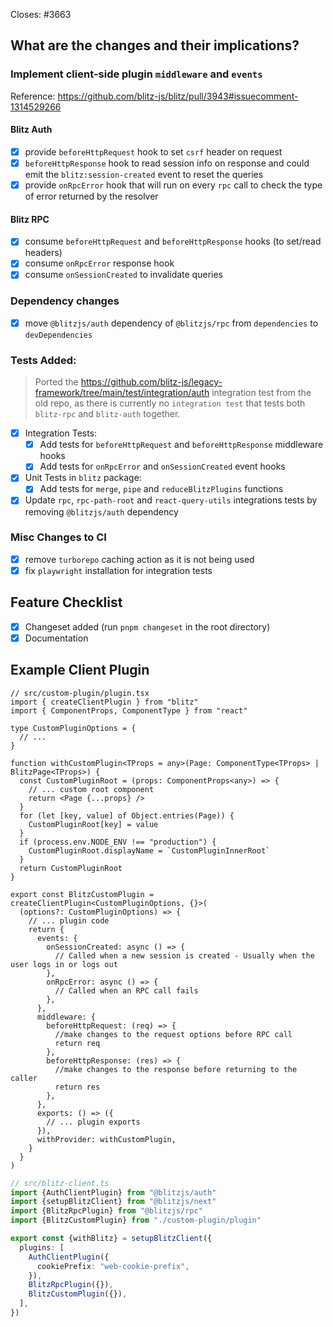  <!--
Thanks for opening a PR! Your contribution is much appreciated.
To make sure your PR is handled as smoothly as possible please:
 - Link issue via "Closes #[issue_number]
 - Choose & follow the right checklist for the change that you're making:
 
Please make sure to add a changeset. Run `pnpm changeset` in the root directory to do so.
Then select updated Blitz packages when prompted, and add a short message describing the changes. 
The message should be user-facing — explain **what** was changed, not **how**.
Ignore if there are no user-facing changes.   
--> 

Closes: #3663 
  
## What are the changes and their implications? 

### Implement client-side plugin `middleware` and `events` 

Reference: https://github.com/blitz-js/blitz/pull/3943#issuecomment-1314529266
 
#### **Blitz Auth**

- [x] provide ```beforeHttpRequest``` hook to set `csrf` header on request 
- [x] `beforeHttpResponse` hook to read session info on response and could emit the `blitz:session-created` event to reset the queries
- [x] provide `onRpcError` hook that will run on every `rpc` call to check the type of error returned by the resolver

#### **Blitz RPC**

- [x] consume `beforeHttpRequest` and `beforeHttpResponse` hooks (to set/read headers)
- [x] consume `onRpcError` response hook 
- [x] consume `onSessionCreated` to invalidate queries 

### Dependency changes

- [x] move `@blitzjs/auth` dependency of `@blitzjs/rpc` from `dependencies` to `devDependencies`  

### Tests Added:
> Ported the https://github.com/blitz-js/legacy-framework/tree/main/test/integration/auth integration test from the old repo, as there is currently no `integration test` that tests both `blitz-rpc` and `blitz-auth` together.

- [x] Integration Tests:
  - [x] Add tests for `beforeHttpRequest` and `beforeHttpResponse` middleware hooks
  - [x] Add tests for `onRpcError` and `onSessionCreated` event hooks
- [x] Unit Tests in `blitz` package:
  - [x] Add tests for `merge`, `pipe` and `reduceBlitzPlugins` functions
- [x] Update `rpc`, `rpc-path-root` and `react-query-utils` integrations tests by removing `@blitzjs/auth` dependency

### Misc Changes to CI
- [x] remove `turborepo` caching action as it is not being used
- [x] fix `playwright` installation for integration tests

## Feature Checklist

- [x] Changeset added (run `pnpm changeset` in the root directory)
- [x] Documentation

## Example Client Plugin


```tsx
// src/custom-plugin/plugin.tsx
import { createClientPlugin } from "blitz"
import { ComponentProps, ComponentType } from "react"

type CustomPluginOptions = {
  // ... 
}

function withCustomPlugin<TProps = any>(Page: ComponentType<TProps> | BlitzPage<TProps>) {
  const CustomPluginRoot = (props: ComponentProps<any>) => {    
    // ... custom root component
    return <Page {...props} />
  }
  for (let [key, value] of Object.entries(Page)) {
    CustomPluginRoot[key] = value
  }
  if (process.env.NODE_ENV !== "production") {
    CustomPluginRoot.displayName = `CustomPluginInnerRoot`
  }
  return CustomPluginRoot
}

export const BlitzCustomPlugin = createClientPlugin<CustomPluginOptions, {}>(
  (options?: CustomPluginOptions) => {
    // ... plugin code
    return {
      events: {
        onSessionCreated: async () => {
          // Called when a new session is created - Usually when the user logs in or logs out
        },
        onRpcError: async () => {
          // Called when an RPC call fails
        },
      },
      middleware: {
        beforeHttpRequest: (req) => {
          //make changes to the request options before RPC call
          return req
        },
        beforeHttpResponse: (res) => {
          //make changes to the response before returning to the caller
          return res
        },
      },
      exports: () => ({
        // ... plugin exports
      }),
      withProvider: withCustomPlugin,
    }
  }
)

```
```ts
// src/blitz-client.ts
import {AuthClientPlugin} from "@blitzjs/auth"
import {setupBlitzClient} from "@blitzjs/next"
import {BlitzRpcPlugin} from "@blitzjs/rpc"
import {BlitzCustomPlugin} from "./custom-plugin/plugin"

export const {withBlitz} = setupBlitzClient({
  plugins: [
    AuthClientPlugin({
      cookiePrefix: "web-cookie-prefix",
    }),
    BlitzRpcPlugin({}),
    BlitzCustomPlugin({}),
  ],
})
```
